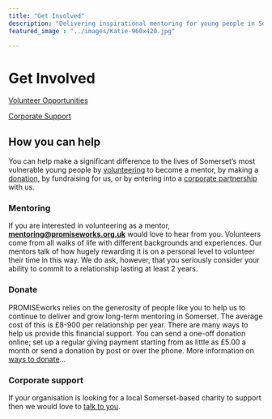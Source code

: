 ```yaml
---
title: "Get Involved"
description: "Delivering inspirational mentoring for young people in Somerset"
featured_image : "../images/Katie-960x420.jpg"

---
```

# Get Involved

[Volunteer Opportunities](/volunteering)      

[Corporate Support](/corporate)

## How you can help

You can help make a significant difference to the lives of Somerset’s most vulnerable young people by [volunteering](http://www.promisevolunteers.org.uk/) to become a mentor, by making a [donation](/donate), by fundraising for us, or by entering into a [corporate partnership](/corporate) with us.

### Mentoring

If you are interested in volunteering as a mentor, **mentoring@promiseworks.org.uk** would love to hear from you.  Volunteers come from all walks of life with different backgrounds and experiences.  Our mentors talk of how hugely rewarding it is on a personal level to volunteer their time in this way.  We do ask, however, that you seriously consider your ability to commit to a relationship lasting at least 2 years.

### Donate

PROMISEworks relies on the generosity of people like you to help us to continue to deliver and grow long-term mentoring in Somerset. The average cost of this is £8-900 per relationship per year.  There are many ways to help us provide this financial support.  You can send a one-off donation online; set up a regular giving payment starting from as little as £5.00 a month or send a donation by post or over the phone.  More information on [ways to donate](/donate)...

### Corporate support

If your organisation is looking for a local Somerset-based charity to support then we would love to [talk to you](/corporate).
